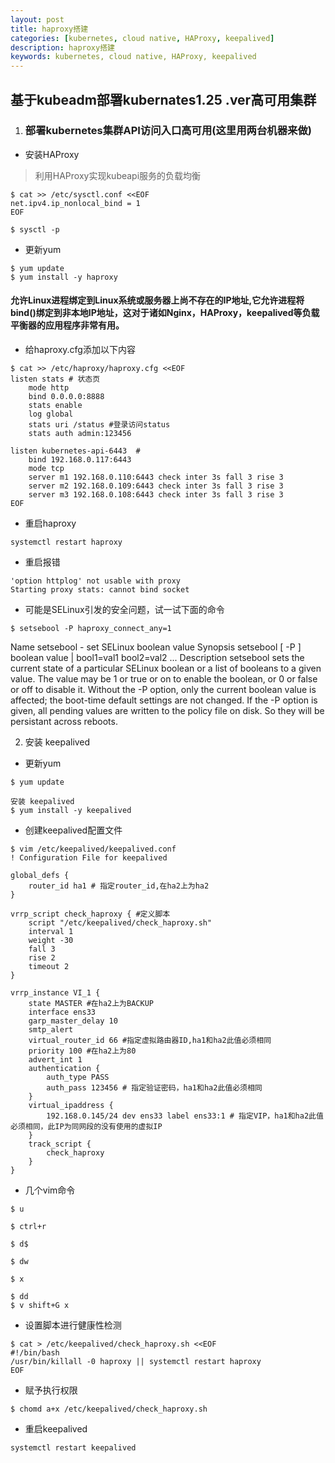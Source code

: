 ```yaml
---
layout: post
title: haproxy搭建
categories: [kubernetes, cloud native, HAProxy, keepalived]
description: haproxy搭建
keywords: kubernetes, cloud native, HAProxy, keepalived
---
```


## 基于kubeadm部署kubernates1.25 .ver高可用集群
1. ### 部署kubernetes集群API访问入口高可用(这里用两台机器来做)
- 安装HAProxy
> 利用HAProxy实现kubeapi服务的负载均衡

```
$ cat >> /etc/sysctl.conf <<EOF
net.ipv4.ip_nonlocal_bind = 1
EOF
```
```
$ sysctl -p
```

- 更新yum
```
$ yum update
$ yum install -y haproxy
```
#### 允许Linux进程绑定到Linux系统或服务器上尚不存在的IP地址,它允许进程将bind()绑定到非本地IP地址，这对于诸如Nginx，HAProxy，keepalived等负载平衡器的应用程序非常有用。
- 给haproxy.cfg添加以下内容
```
$ cat >> /etc/haproxy/haproxy.cfg <<EOF
listen stats # 状态页
    mode http
    bind 0.0.0.0:8888
    stats enable
    log global
    stats uri /status #登录访问status
    stats auth admin:123456

listen kubernetes-api-6443  # 
    bind 192.168.0.117:6443
    mode tcp
    server m1 192.168.0.110:6443 check inter 3s fall 3 rise 3
    server m2 192.168.0.109:6443 check inter 3s fall 3 rise 3
    server m3 192.168.0.108:6443 check inter 3s fall 3 rise 3
EOF
```

- 重启haproxy
```
systemctl restart haproxy
```
- 重启报错
```
'option httplog' not usable with proxy 
Starting proxy stats: cannot bind socket
```
- 可能是SELinux引发的安全问题，试一试下面的命令
```
$ setsebool -P haproxy_connect_any=1
```
Name
setsebool - set SELinux boolean value
Synopsis
setsebool [ -P ] boolean value | bool1=val1 bool2=val2 ...
Description
setsebool sets the current state of a particular SELinux boolean or a list of booleans to a given value. The value may be 1 or true or on to enable the boolean, or 0 or false or off to disable it.
Without the -P option, only the current boolean value is affected; the boot-time default settings are not changed.
If the -P option is given, all pending values are written to the policy file on disk. So they will be persistant across reboots.

2. 安装 keepalived

- 更新yum
```
$ yum update
```
```
安装 keepalived
$ yum install -y keepalived
```
- 创建keepalived配置文件
```
$ vim /etc/keepalived/keepalived.conf
! Configuration File for keepalived

global_defs {
    router_id ha1 # 指定router_id,在ha2上为ha2
}

vrrp_script check_haproxy { #定义脚本
    script "/etc/keepalived/check_haproxy.sh"
    interval 1
    weight -30
    fall 3
    rise 2
    timeout 2
}

vrrp_instance VI_1 {
    state MASTER #在ha2上为BACKUP
    interface ens33
    garp_master_delay 10
    smtp_alert
    virtual_router_id 66 #指定虚拟路由器ID,ha1和ha2此值必须相同
    priority 100 #在ha2上为80
    advert_int 1
    authentication {
        auth_type PASS
        auth_pass 123456 # 指定验证密码，ha1和ha2此值必须相同
    }
    virtual_ipaddress {
        192.168.0.145/24 dev ens33 label ens33:1 # 指定VIP，ha1和ha2此值必须相同，此IP为同网段的没有使用的虚拟IP
    }
    track_script {
        check_haproxy
    }
}

```

- 几个vim命令
```
$ u

$ ctrl+r

$ d$

$ dw

$ x

$ dd
$ v shift+G x

```
- 设置脚本进行健康性检测
```
$ cat > /etc/keepalived/check_haproxy.sh <<EOF
#!/bin/bash
/usr/bin/killall -0 haproxy || systemctl restart haproxy
EOF
```
- 赋予执行权限
```
$ chomd a+x /etc/keepalived/check_haproxy.sh
```
- 重启keepalived
```
systemctl restart keepalived
```
